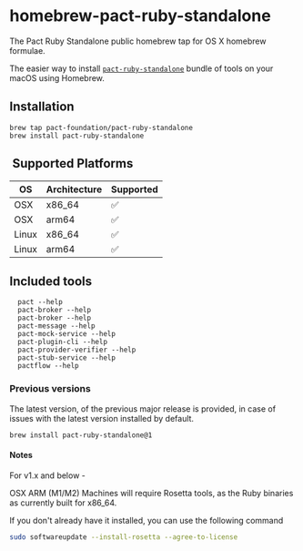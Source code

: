 # homebrew-pact-ruby-standalone

The Pact Ruby Standalone public homebrew tap for OS X homebrew formulae.

The easier way to install [`pact-ruby-standalone`](https://github.com/pact-foundation/pact-ruby-standalone) bundle of tools on your macOS using Homebrew.

## Installation

    brew tap pact-foundation/pact-ruby-standalone
    brew install pact-ruby-standalone

##  Supported Platforms

| OS           | Architecture | Supported |
| ------- | ------------ | --------- |
| OSX        | x86_64       | ✅         |
| OSX        | arm64 | ✅       |
| Linux    | x86_64       | ✅         |
| Linux    | arm64       | ✅         |


## Included tools

```
  pact --help
  pact-broker --help
  pact-broker --help
  pact-message --help
  pact-mock-service --help
  pact-plugin-cli --help
  pact-provider-verifier --help
  pact-stub-service --help
  pactflow --help
```

### Previous versions

The latest version, of the previous major release is provided, in case of issues with the latest version installed by default.

    brew install pact-ruby-standalone@1

#### Notes

For v1.x and below - 

OSX ARM (M1/M2) Machines will require Rosetta tools, as the Ruby binaries as currently built for x86_64.

If you don't already have it installed, you can use the following command

```sh
sudo softwareupdate --install-rosetta --agree-to-license
```